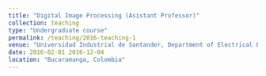 ```yaml
---
title: "Digital Image Processing (Asistant Professor)"
collection: teaching
type: "Undergraduate course"
permalink: /teaching/2016-teaching-1
venue: "Universidad Industrial de Santander, Department of Electrical Engineering"
date: 2016-02-01 2016-12-04
location: "Bucaramanga, Colombia"
---
```


